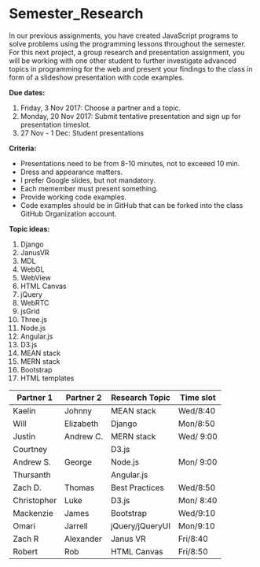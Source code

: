 # Semester_Research

In our previous assignments, you have created JavaScript programs to solve problems using the programming lessons throughout the semester. For this next project, a group research and presentation assignment, you will be working with one other student to further investigate advanced topics in programming for the web and present your findings to the class in form of a slideshow presentation with code examples.

**Due dates:**
1. Friday, 3 Nov 2017: Choose a partner and a topic.
2. Monday, 20 Nov 2017: Submit tentative presentation and sign up for presentation timeslot.
3. 27 Nov - 1 Dec: Student presentations

**Criteria:**
* Presentations need to be from 8-10 minutes, not to exceeed 10 min. 
* Dress and appearance matters.
* I prefer Google slides, but not mandatory.
* Each memember must present something.
* Provide working code examples.
* Code examples should be in GitHub that can be forked into the class GitHub Organization account.

**Topic ideas:**
1. Django
2. JanusVR
3. MDL
4. WebGL
5. WebView
6. HTML Canvas
7. jQuery
8. WebRTC
9. jsGrid
10. Three.js
11. Node.js
12. Angular.js
13. D3.js
14. MEAN stack
15. MERN stack
16. Bootstrap
17. HTML templates

| Partner 1 | Partner 2 | Research Topic | Time slot |
| --------- | --------- | -------------- | --------- |
| Kaelin    | Johnny    | MEAN stack     | Wed/8:40 |
| Will      | Elizabeth | Django  | Mon/8:50 |
| Justin    | Andrew C. | MERN stack     | Wed/ 9:00 |
| Courtney  |           | D3.js          | |
| Andrew S. | George    | Node.js        | Mon/ 9:00 |
| Thursanth |           | Angular.js     | |
| Zach D.   | Thomas    | Best Practices | Wed/8:50 |
| Christopher| Luke  |  D3.js | Mon/ 8:40 |
| Mackenzie | James | Bootstrap | Wed/9:10|
| Omari | Jarrell | jQuery/jQueryUI | Mon/9:10 |
| Zach R | Alexander | Janus VR | Fri/8:40|
| Robert | Rob | HTML Canvas | Fri/8:50 |

